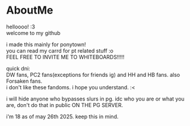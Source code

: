 # AboutMe

<p> helloooo! :3 <br>
welcome to my github <p>

<p> i made this mainly for ponytown! <br>
you can read my carrd for pt related stuff :o<br>
FEEL FREE TO INVITE ME TO WHITEBOARDS!!!!!<p>

<p>quick dni:<br>
DW fans, PC2 fans(exceptions for friends ig) and HH and HB fans. also Forsaken fans.<br>
i don't like these fandoms. i hope you understand. :<<p>


<p>i will hide anyone who bypasses slurs in pg. idc who you are or what you are, don't do that in public ON THE PG SERVER.<p>
<p>i'm 18 as of may 26th 2025. keep this in mind.<p>
